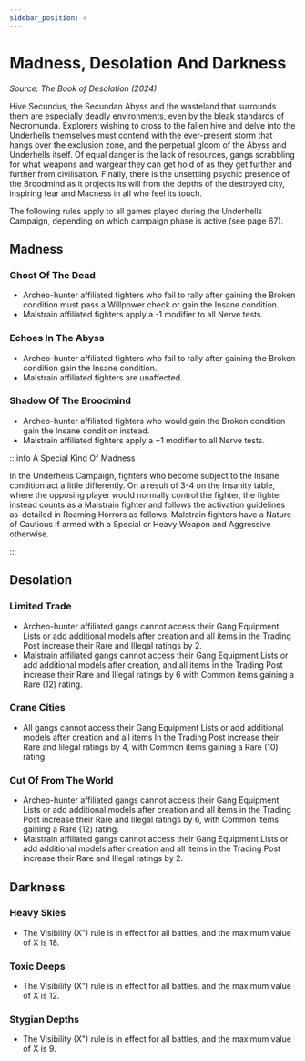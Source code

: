 ```yaml
---
sidebar_position: 4
---
```


# Madness, Desolation And Darkness
_Source: The Book of Desolation (2024)_

Hive Secundus, the Secundan Abyss and the wasteland that surrounds them are especially deadly environments, even by the bleak standards of Necromunda. Explorers wishing to cross to the fallen hive and delve into the Underhells themselves must contend with the ever-present storm that hangs over the exclusion zone, and the
perpetual gloom of the Abyss and Underhells itself. Of equal danger is the lack of resources, gangs scrabbling for what weapons and wargear they can get hold of as they get further and further from civilisation. Finally, there is the unsettling psychic presence of the Broodmind as it projects its will from the depths of the destroyed city, inspiring fear and Macness in all who feel its touch.

The following rules apply to all games played during the Underhells Campaign, depending on which campaign phase is active (see page 67). 

Madness[​](#madness "Direct link to Madness")
---------------------------------------------------------------------------------------------
### Ghost Of The Dead[​](#ghost-of-the-dead "Direct link to Ghost of the Dead")

*   Archeo-hunter affiliated fighters who fail to rally after gaining the Broken condition must pass a Willpower check or gain the Insane condition.
*   Malstrain affiliated fighters apply a -1 modifier to all Nerve tests.

### Echoes In The Abyss[​](#echoes-in-the-abyss "Direct link to Echoes in the Abyss")

*   Archeo-hunter affiliated fighters who fail to rally after gaining the Broken condition gain the Insane condition.
*   Malstrain affiliated fighters are unaffected.

### Shadow Of The Broodmind[​](#shadow-of-the-broodminf "Direct link to Shadow Of The Broodmind")

*   Archeo-hunter affiliated fighters who would gain the Broken condition gain the Insane condition instead.
*   Malstrain affiliated fighters apply a +1 modifier to all Nerve tests.

:::info A Special Kind Of Madness

In the Underhelis Campaign, fighters who become subject to the Insane condition act a little differently. On a result of 3-4 on the Insanity table, where the opposing player would normally control the fighter, the fighter instead counts as a Malstrain fighter and follows the activation guidelines as-detailed in Roaming Horrors as follows. Malstrain fighters have a Nature of Cautious if armed with a Special or Heavy Weapon and Aggressive otherwise.

:::

Desolation[​](#desolation "Direct link to Desolation")
---------------------------------------------------------------------------------------------
### Limited Trade[​](#limited-trade "Direct link to Limited Trade")

*   Archeo-hunter affiliated gangs cannot access their Gang Equipment Lists or add additional models after creation and all items in the Trading Post increase their Rare and Illegal ratings by 2.
*   Malstrain affiliated gangs cannot access their Gang Equipment Lists or add additional models after creation, and all items in the Trading Post increase their Rare and Illegal ratings by 6 with Common items gaining a Rare (12) rating.

### Crane Cities[​](#crane-cities "Direct link to Crane Cities")

*   All gangs cannot access their Gang Equipment Lists or add additional models after creation and all items In the Trading Post increase their Rare and lilegal ratings by 4, with Common items gaining a Rare (10) rating.

### Cut Of From The World[​](#cut-of-from-the-world "Direct link to Cut Of From The World")

*   Archeo-hunter affiliated gangs cannot access their Gang Equipment Lists or add additional models after creation and all items in the Trading Post increase their Rare and Illegal ratings by 6, with Common items gaining a Rare (12) rating.
*   Malstrain affiliated gangs cannot access their Gang Equipment Lists or add additional models after creation and all items in the Trading Post increase their Rare and Illegal ratings by 2.

Darkness[​](#darkness "Direct link to Darkness")
---------------------------------------------------------------------------------------------
### Heavy Skies[​](#heavy-skies "Direct link to Heavy Skies")

*   The Visibility (X") rule is in effect for all battles, and the maximum value of X is 18.

### Toxic Deeps[​](#toxic-deeps "Direct link to Toxix Deeps")

*   The Visibility (X") rule is in effect for all battles, and the maximum value of X is 12. 

### Stygian Depths[​](#toxic-deeps "Direct link to Toxix Deeps")

*   The Visibility (X") rule is in effect for all battles, and the maximum value of X is 9.
